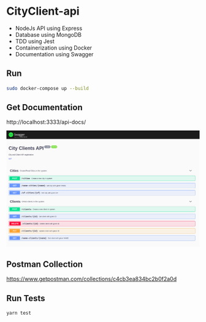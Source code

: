 # CityClient-api

- NodeJs API using Express
- Database using MongoDB
- TDD using Jest
- Containerization using Docker
- Documentation using Swagger

## Run

```bash
sudo docker-compose up --build
```

## Get Documentation

http://localhost:3333/api-docs/

![](./img/swagger.png)

## Postman Collection

https://www.getpostman.com/collections/c4cb3ea834bc2b0f2a0d

## Run Tests

```bash
yarn test
```
